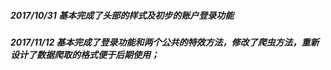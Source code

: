 ﻿##### 2017/10/31 基本完成了头部的样式及初步的账户登录功能

##### 2017/11/12 基本完成了登录功能和两个公共的特效方法，修改了爬虫方法，重新设计了数据爬取的格式便于后期使用；
